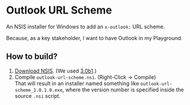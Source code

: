 # Outlook URL Scheme

An NSIS installer for Windows to add an `x-outlook:` URL scheme.

Because, as a key stakeholder, I want to have Outlook in my Playground.

## How to build?

1. [Download NSIS][NSIS]. (We used [3.0b1][3.0b1].)
2. Compile `outlook-url-scheme.nsi`. (Right-Click -> Compile)  
   That will result in an installer named something like `outlook-url-scheme_1.0.1.0.exe`, where the version number is specified inside the source `.nsi` script.

[NSIS]: http://nsis.sourceforge.net/Download
[3.0b1]: http://prdownloads.sourceforge.net/nsis/nsis-3.0b1-setup.exe?download
